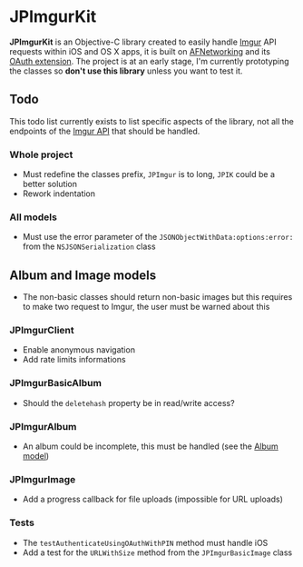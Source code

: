 # JPImgurKit

__JPImgurKit__ is an Objective-C library created to easily handle [Imgur](http://imgur.com) API requests within iOS and OS X apps, it is built on [AFNetworking](http://afnetworking.com/) and its [OAuth extension](https://github.com/AFNetworking/AFOAuth2Client). The project is at an early stage, I'm currently prototyping the classes so __don't use this library__ unless you want to test it.

## Todo

This todo list currently exists to list specific aspects of the library, not all the endpoints of the [Imgur API](http://api.imgur.com/) that should be handled.

### Whole project

* Must redefine the classes prefix, `JPImgur` is to long, `JPIK` could be a better solution
* Rework indentation

### All models

* Must use the error parameter of the `JSONObjectWithData:options:error:` from the `NSJSONSerialization` class

## Album and Image models

* The non-basic classes should return non-basic images but this requires to make two request to Imgur, the user must be warned about this

### JPImgurClient

* Enable anonymous navigation
* Add rate limits informations

### JPImgurBasicAlbum

* Should the `deletehash` property be in read/write access?

### JPImgurAlbum

* An album could be incomplete, this must be handled (see the [Album model](http://api.imgur.com/models/album))

### JPImgurImage

* Add a progress callback for file uploads (impossible for URL uploads)

### Tests

* The `testAuthenticateUsingOAuthWithPIN` method must handle iOS
* Add a test for the `URLWithSize` method from the `JPImgurBasicImage` class